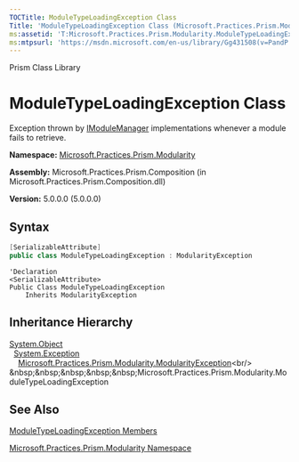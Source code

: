 ```yaml
---
TOCTitle: ModuleTypeLoadingException Class
Title: 'ModuleTypeLoadingException Class (Microsoft.Practices.Prism.Modularity)'
ms:assetid: 'T:Microsoft.Practices.Prism.Modularity.ModuleTypeLoadingException'
ms:mtpsurl: 'https://msdn.microsoft.com/en-us/library/Gg431508(v=PandP.50)'
---
```


Prism Class Library

# ModuleTypeLoadingException Class

Exception thrown by [IModuleManager](https://msdn.microsoft.com/en-us/library/microsoft.practices.prism.modularity.imodulemanager(v=pandp.50)) implementations whenever a module fails to retrieve.

**Namespace:** [Microsoft.Practices.Prism.Modularity](https://msdn.microsoft.com/en-us/library/microsoft.practices.prism.modularity(v=pandp.50))

**Assembly:** Microsoft.Practices.Prism.Composition (in Microsoft.Practices.Prism.Composition.dll)

**Version:** 5.0.0.0 (5.0.0.0)

## Syntax

```C#
[SerializableAttribute]
public class ModuleTypeLoadingException : ModularityException
```

```VB
'Declaration
<SerializableAttribute>
Public Class ModuleTypeLoadingException
	Inherits ModularityException
```

## Inheritance Hierarchy

[System.Object](http://msdn2.microsoft.com/en-us/library/e5kfa45b)<br/>
  [System.Exception](http://msdn2.microsoft.com/en-us/library/c18k6c59)<br/>
    [Microsoft.Practices.Prism.Modularity.ModularityException](https://msdn.microsoft.com/en-us/library/microsoft.practices.prism.modularity.modularityexception(v=pandp.50))<br/>
&nbsp;&nbsp;&nbsp;&nbsp;&nbsp;Microsoft.Practices.Prism.Modularity.ModuleTypeLoadingException

## See Also

[ModuleTypeLoadingException Members](https://msdn.microsoft.com/en-us/library/microsoft.practices.prism.modularity.moduletypeloadingexception_members(v=pandp.50))

[Microsoft.Practices.Prism.Modularity Namespace](https://msdn.microsoft.com/en-us/library/microsoft.practices.prism.modularity(v=pandp.50))

